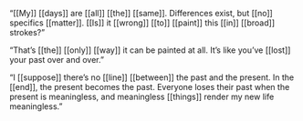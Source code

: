 “[[My]] [[days]] are [[all]] [[the]] [[same]]. Differences exist, but [[no]] specifics [[matter]]. [[Is]] it [[wrong]] [[to]] [[paint]] this [[in]] [[broad]] strokes?”

“That’s [[the]] [[only]] [[way]] it can be painted at all. It’s like you’ve [[lost]] your past over and over.”

“I [[suppose]] there’s no [[line]] [[between]] the past and the present. In the [[end]], the present becomes the past. Everyone loses their past when the present is meaningless, and meaningless [[things]] render my new life meaningless.”